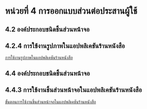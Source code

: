# หน่วยที่ 4 การออกแบบส่วนต่อประสานผู้ใช้

## 4.2 องค์ประกอบชนิดชิ้นส่วนหน้าจอ 
4.2.4 การใช้งานรูปภาพในแอปพลิเคชันร้านหนังสือ
---
[การใช้งานรูปภาพในแอปพลิเคชันร้านหนังสือ](https://github.com/user-attachments/files/18552597/Blue.Purple.Futuristic.Modern.3D.Tech.Company.Business.Presentation.1.pdf)

## 4.4 องค์ประกอบชนิดชิ้นส่วนหน้าจอ
4.4.3 การใช้งานชิ้นส่วนหน้าจอในแอปพลิเคชันร้านหนังสือ
---
[ขั้นตอนการใช้งานชิ้นส่วนหน้าจอในแอปพลิเคชันร้านหนังสือ](https://github.com/user-attachments/files/18552529/4.4.3.pdf)
